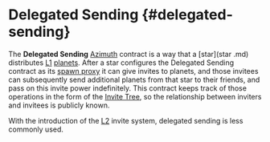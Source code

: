 # Delegated Sending {#delegated-sending}

The **Delegated Sending** [Azimuth](azimuth.md) contract is a way that a [star](star .md) distributes [L1](azimuth.md) [planets](planet.md). After a star configures the Delegated Sending contract as its [spawn proxy](proxies.md) it can give invites to planets, and those invitees can subsequently send additional planets from that star to their friends, and pass on this invite power indefinitely. This contract keeps track of those operations in the form of the [Invite Tree](invite-tree.md), so the relationship between inviters and invitees is publicly known.

With the introduction of the [L2](rollups.md) invite system, delegated sending is less commonly used.
